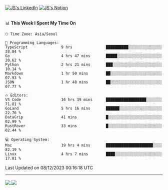 
[![JS's LinkedIn](https://img.shields.io/badge/LinkedIn-blue?style=for-the-badge&logo=linkedin)](https://www.linkedin.com/in/jaeseung-lee-5a2a32139/) 
[![JS's Notion](https://img.shields.io/badge/Notion-black?style=for-the-badge&logo=notion)](https://bit.ly/ljswiki1) <br><br>
<!-- ![JS's GitHub stats](https://github-readme-stats-lemon-five.vercel.app/api?username=tkxkd0159&hide=contribs,prs,stars,issues&show_icons=true&theme=react&include_all_commits=true)   -->
<!-- ![Top Langs](https://github-readme-stats-lemon-five.vercel.app/api/top-langs/?username=tkxkd0159&layout=compact&hide=jupyter%20notebook,scss,html,css&langs_count=10)  -->


<!--START_SECTION:waka-->
📊 **This Week I Spent My Time On** 

```text
🕑︎ Time Zone: Asia/Seoul

💬 Programming Languages: 
TypeScript               9 hrs               ██████████░░░░░░░░░░░░░░░   38.84 % 
Go                       4 hrs 47 mins       █████░░░░░░░░░░░░░░░░░░░░   20.62 % 
Python                   2 hrs 21 mins       ███░░░░░░░░░░░░░░░░░░░░░░   10.14 % 
Markdown                 1 hr 50 mins        ██░░░░░░░░░░░░░░░░░░░░░░░   07.93 % 
JSON                     1 hr 48 mins        ██░░░░░░░░░░░░░░░░░░░░░░░   07.77 % 

🔥 Editors: 
VS Code                  16 hrs 39 mins      ██████████████████░░░░░░░   71.81 % 
GoLand                   5 hrs 16 mins       ██████░░░░░░░░░░░░░░░░░░░   22.76 % 
DataGrip                 41 mins             █░░░░░░░░░░░░░░░░░░░░░░░░   02.99 % 
RustRover                33 mins             █░░░░░░░░░░░░░░░░░░░░░░░░   02.44 % 

💻 Operating System: 
Mac                      19 hrs 4 mins       █████████████████████░░░░   82.19 % 
Linux                    4 hrs 7 mins        ████░░░░░░░░░░░░░░░░░░░░░   17.81 % 
```


 Last Updated on 08/12/2023 00:16:18 UTC
<!--END_SECTION:waka-->

---
<a href="https://github.com/tkxkd0159/dsalgo">
  <img align="center" src="https://github-readme-stats-lemon-five.vercel.app/api/pin/?username=tkxkd0159&repo=dsalgo&theme=react" />
</a>
<a href="https://github.com/tkxkd0159/books">
  <img align="center" src="https://github-readme-stats-lemon-five.vercel.app/api/pin/?username=tkxkd0159&repo=books&theme=react" />
</a>

<!---
- 🔭 I’m currently working on ...
- 🌱 I’m currently learning blockchain and distributed network
- 👯 I’m looking to collaborate on ...
- 🤔 I’m looking for help with ...
- 💬 Ask me about ...
- 📫 How to reach me: ...
- 😄 Pronouns: ...
- ⚡ Fun fact: ...
-->
